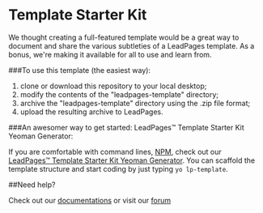 # Template Starter Kit

We thought creating a full-featured template would be a great way to document and share the various subtleties of a LeadPages template. As a bonus, we're making it available for all to use and learn from.

###To use this template (the easiest way):

1. clone or download this repository to your local desktop;
2. modify the contents of the "leadpages-template" directory;
3. archive the "leadpages-template" directory using the .zip file format;
4. upload the resulting archive to LeadPages.

###An awesomer way to get started: LeadPages™ Template Starter Kit Yeoman Generator:

If you are comfortable with command lines, [NPM](http://npmjs.org), check out our [LeadPages™ Template Starter Kit Yeoman Generator](https://github.com/supawaza/lp-marketplace-template-generator). You can scaffold the template structure and start coding by just typing `yo lp-template`.

##Need help?

Check out our [documentations](http://docs.leadpages.net) or visit our [forum](http://forum.leadpages.net)